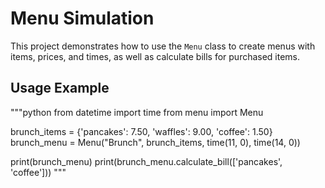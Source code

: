 # Menu Simulation

This project demonstrates how to use the `Menu` class to create menus with items, prices, and times, as well as calculate bills for purchased items.

## Usage Example

"""python
from datetime import time
from menu import Menu

brunch_items = {'pancakes': 7.50, 'waffles': 9.00, 'coffee': 1.50}
brunch_menu = Menu("Brunch", brunch_items, time(11, 0), time(14, 0))

print(brunch_menu)
print(brunch_menu.calculate_bill(['pancakes', 'coffee']))
"""
